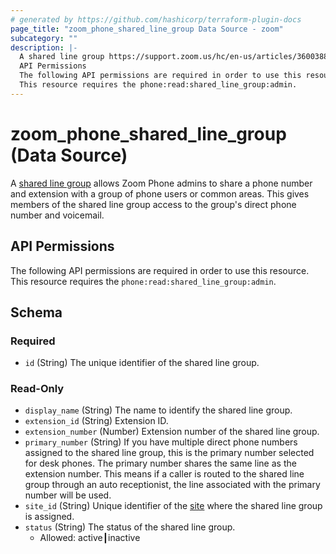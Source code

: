 ```yaml
---
# generated by https://github.com/hashicorp/terraform-plugin-docs
page_title: "zoom_phone_shared_line_group Data Source - zoom"
subcategory: ""
description: |-
  A shared line group https://support.zoom.us/hc/en-us/articles/360038850792 allows Zoom Phone admins to share a phone number and extension with a group of phone users or common areas. This gives members of the shared line group access to the group's direct phone number and voicemail.
  API Permissions
  The following API permissions are required in order to use this resource.
  This resource requires the phone:read:shared_line_group:admin.
---
```


# zoom_phone_shared_line_group (Data Source)

A [shared line group](https://support.zoom.us/hc/en-us/articles/360038850792) allows Zoom Phone admins to share a phone number and extension with a group of phone users or common areas. This gives members of the shared line group access to the group's direct phone number and voicemail.

## API Permissions
The following API permissions are required in order to use this resource.
This resource requires the `phone:read:shared_line_group:admin`.



<!-- schema generated by tfplugindocs -->
## Schema

### Required

- `id` (String) The unique identifier of the shared line group.

### Read-Only

- `display_name` (String) The name to identify the shared line group.
- `extension_id` (String) Extension ID.
- `extension_number` (Number) Extension number of the shared line group.
- `primary_number` (String) If you have multiple direct phone numbers assigned to the shared line group, this is the primary number selected for desk phones.
The primary number shares the same line as the extension number. This means if a caller is routed to the shared line group through an auto receptionist, the line associated with the primary number will be used.
- `site_id` (String) Unique identifier of the [site](https://support.zoom.us/hc/en-us/articles/360020809672-Managing-Multiple-Sites) where the shared line group is assigned.
- `status` (String) The status of the shared line group.
  - Allowed: active┃inactive
